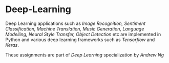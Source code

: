 # Deep-Learning

Deep Learning applications such as *Image Recognition, Sentiment Classification, Machine Translation, Music Generation, Language Modelling, Neural Style Transfer, Object Detection* etc are implemented in Python and various deep learning frameworks such as *Tensorflow* and *Keras*.

These assignments are part of *Deep Learning* specialization by *Andrew Ng*
